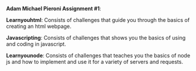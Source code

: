 **Adam Michael Pieroni Assignment #1**: 


**Learnyouhtml**:  Consists of challenges that guide you through the basics of creating an html webpage. 

**Javascripting**:  Consists of challenges that shows you the basics of using and coding in javascript.

**Learnyounode**:  Consists of challenges that teaches you the basics of node js and how to implement and use it for a variety of servers and requests. 
